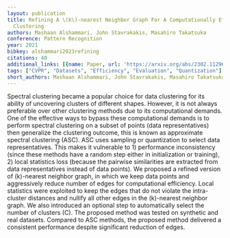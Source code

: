 ```yaml
---
layout: publication
title: Refining A \(k\)-nearest Neighbor Graph For A Computationally Efficient Spectral
  Clustering
authors: Mashaan Alshammari, John Stavrakakis, Masahiro Takatsuka
conference: Pattern Recognition
year: 2021
bibkey: alshammari2023refining
citations: 40
additional_links: [{name: Paper, url: 'https://arxiv.org/abs/2302.11296'}]
tags: ["CVPR", "Datasets", "Efficiency", "Evaluation", "Quantization"]
short_authors: Mashaan Alshammari, John Stavrakakis, Masahiro Takatsuka
---
```

Spectral clustering became a popular choice for data clustering for its
ability of uncovering clusters of different shapes. However, it is not always
preferable over other clustering methods due to its computational demands. One
of the effective ways to bypass these computational demands is to perform
spectral clustering on a subset of points (data representatives) then
generalize the clustering outcome, this is known as approximate spectral
clustering (ASC). ASC uses sampling or quantization to select data
representatives. This makes it vulnerable to 1) performance inconsistency
(since these methods have a random step either in initialization or training),
2) local statistics loss (because the pairwise similarities are extracted from
data representatives instead of data points). We proposed a refined version of
\(k\)-nearest neighbor graph, in which we keep data points and aggressively
reduce number of edges for computational efficiency. Local statistics were
exploited to keep the edges that do not violate the intra-cluster distances and
nullify all other edges in the \(k\)-nearest neighbor graph. We also introduced
an optional step to automatically select the number of clusters \(C\). The
proposed method was tested on synthetic and real datasets. Compared to ASC
methods, the proposed method delivered a consistent performance despite
significant reduction of edges.